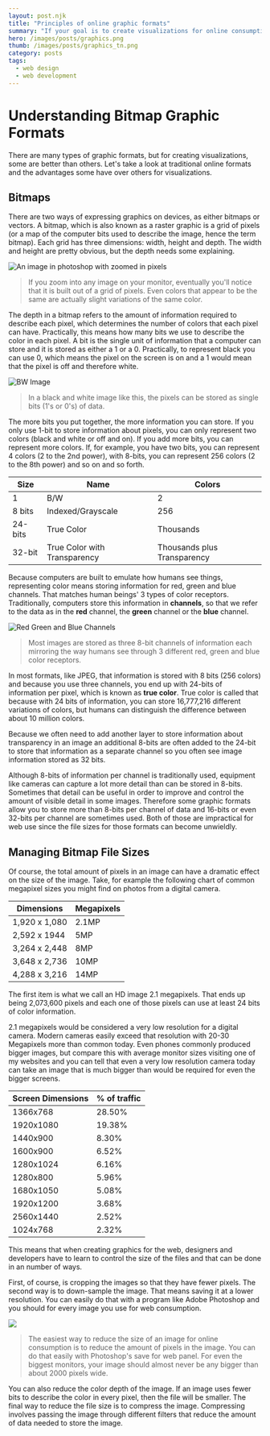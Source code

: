 ```yaml
---
layout: post.njk
title: "Principles of online graphic formats"
summary: "If your goal is to create visualizations for online consumption, it's good to understand the fundamentals of how graphic formats work for online delivery. In this article, I'll talk about the different bitmap/raster graphics and some of the main considerations for online delivery."
hero: /images/posts/graphics.png
thumb: /images/posts/graphics_tn.png
category: posts
tags:
  - web design
  - web development
---
```


# Understanding Bitmap Graphic Formats

There are many types of graphic formats, but for creating visualizations, some are better than others. Let's take a look at traditional online formats and the advantages some have over others for visualizations.

## Bitmaps

There are two ways of expressing graphics on devices, as either bitmaps or vectors. A bitmap, which is also known as a raster graphic is a grid of pixels (or a map of the computer bits used to describe the image, hence the term bitmap). Each grid has three dimensions: width, height and depth. The width and height are pretty obvious, but the depth needs some explaining.

![An image in photoshop with zoomed in pixels](http://i.imgur.com/bQw8zuG.png)

> If you zoom into any image on your monitor, eventually you'll notice that it is built out of a grid of pixels. Even colors that appear to be the same are actually slight variations of the same color.

The depth in a bitmap refers to the amount of information required to describe each pixel, which determines the number of colors that each pixel can have. Practically, this means how many bits we use to describe the color in each pixel. A bit is the single unit of information that a computer can store and it is stored as either a 1 or a 0. Practically, to represent black you can use 0, which means the pixel on the screen is on and a 1 would mean that the pixel is off and therefore white.

![BW Image](http://i.imgur.com/xgiVLiv.png)

> In a black and white image like this, the pixels can be stored as single bits (1's or 0's) of data.

The more bits you put together, the more information you can store. If you only use 1-bit to store information about pixels, you can only represent two colors (black and white or off and on). If you add more bits, you can represent more colors. If, for example, you have two bits, you can represent 4 colors (2 to the 2nd power), with 8-bits, you can represent 256 colors (2 to the 8th power) and so on and so forth.

| Size    | Name                         | Colors                      |
| ------- | ---------------------------- | --------------------------- |
| 1       | B/W                          | 2                           |
| 8 bits  | Indexed/Grayscale            | 256                         |
| 24-bits | True Color                   | Thousands                   |
| 32-bit  | True Color with Transparency | Thousands plus Transparency |

Because computers are built to emulate how humans see things, representing color means storing information for red, green and blue channels. That matches human beings' 3 types of color receptors. Traditionally, computers store this information in **channels**, so that we refer to the data as in the **red** channel, the **green** channel or the **blue** channel.

![Red Green and Blue Channels](http://i.imgur.com/dXDO1FR.png)

> Most images are stored as three 8-bit channels of information each mirroring the way humans see through 3 different red, green and blue color receptors.

In most formats, like JPEG, that information is stored with 8 bits (256 colors) and because you use three channels, you end up with 24-bits of information per pixel, which is known as **true color**. True color is called that because with 24 bits of information, you can store 16,777,216 different variations of colors, but humans can distinguish the difference between about 10 million colors.

Because we often need to add another layer to store information about transparency in an image an additional 8-bits are often added to the 24-bit to store that information as a separate channel so you often see image information stored as 32 bits.

Although 8-bits of information per channel is traditionally used, equipment like cameras can capture a lot more detail than can be stored in 8-bits. Sometimes that detail can be useful in order to improve and control the amount of visible detail in some images. Therefore some graphic formats allow you to store more than 8-bits per channel of data and 16-bits or even 32-bits per channel are sometimes used. Both of those are impractical for web use since the file sizes for those formats can become unwieldly.

## Managing Bitmap File Sizes

Of course, the total amount of pixels in an image can have a dramatic effect on the size of the image. Take, for example the following chart of common megapixel sizes you might find on photos from a digital camera.

| Dimensions    | Megapixels |
| ------------- | ---------- |
| 1,920 x 1,080 | 2.1MP      |
| 2,592 x 1944  | 5MP        |
| 3,264 x 2,448 | 8MP        |
| 3,648 x 2,736 | 10MP       |
| 4,288 x 3,216 | 14MP       |

The first item is what we call an HD image 2.1 megapixels. That ends up being 2,073,600 pixels and each one of those pixels can use at least 24 bits of color information.

2.1 megapixels would be considered a very low resolution for a digital camera. Modern cameras easily exceed that resolution with 20-30 Megapixels more than common today. Even phones commonly produced bigger images, but compare this with average monitor sizes visiting one of my websites and you can tell that even a very low resolution camera today can take an image that is much bigger than would be required for even the bigger screens.

| Screen Dimensions | % of traffic |
| ----------------- | ------------ |
| 1366x768          | 28.50%       |
| 1920x1080         | 19.38%       |
| 1440x900          | 8.30%        |
| 1600x900          | 6.52%        |
| 1280x1024         | 6.16%        |
| 1280x800          | 5.96%        |
| 1680x1050         | 5.08%        |
| 1920x1200         | 3.68%        |
| 2560x1440         | 2.52%        |
| 1024x768          | 2.32%        |

This means that when creating graphics for the web, designers and developers have to learn to control the size of the files and that can be done in an number of ways.

First, of course, is cropping the images so that they have fewer pixels. The second way is to down-sample the image. That means saving it at a lower resolution. You can easily do that with a program like Adobe Photoshop and you should for every image you use for web consumption.

![](http://i.imgur.com/kZzaVQe.png)

> The easiest way to reduce the size of an image for online consumption is to reduce the amount of pixels in the image. You can do that easily with Photoshop's save for web panel. For even the biggest monitors, your image should almost never be any bigger than about 2000 pixels wide.

You can also reduce the color depth of the image. If an image uses fewer bits to describe the color in every pixel, then the file will be smaller. The final way to reduce the file size is to compress the image. Compressing involves passing the image through different filters that reduce the amount of data needed to store the image.
